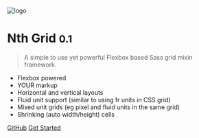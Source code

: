 ![logo](_media/icon.svg)

# Nth Grid <small>0.1</small>

> A simple to use yet powerful Flexbox based Sass grid mixin framework.

- Flexbox powered
- YOUR markup
- Horizontal and vertical layouts
- Fluid unit support (similar to using fr units in CSS grid)
- Mixed unit grids (eg pixel and fluid units in the same grid)
- Shrinking (auto width/height) cells

[GitHub](https://github.com/brettsmason/nth-grid/)
[Get Started](#getting-started)